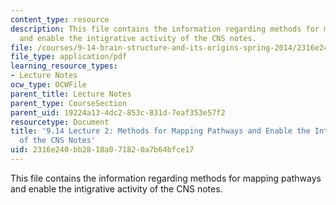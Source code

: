 ```yaml
---
content_type: resource
description: This file contains the information regarding methods for mapping pathways
  and enable the intigrative activity of the CNS notes.
file: /courses/9-14-brain-structure-and-its-origins-spring-2014/2316e240bb2818a071820a7b64bfce17_MIT9_14S14_Lecture2.pdf
file_type: application/pdf
learning_resource_types:
- Lecture Notes
ocw_type: OCWFile
parent_title: Lecture Notes
parent_type: CourseSection
parent_uid: 19224a13-4dc2-853c-831d-7eaf353e57f2
resourcetype: Document
title: '9.14 Lecture 2: Methods for Mapping Pathways and Enable the Intigrative Activity
  of the CNS Notes'
uid: 2316e240-bb28-18a0-7182-0a7b64bfce17
---
```

This file contains the information regarding methods for mapping pathways and enable the intigrative activity of the CNS notes.

